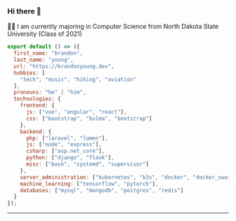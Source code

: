 ### Hi there 👋

👨‍🎓 I am currently majoring in Computer Science from North Dakota State University (Class of 2021) 

```js
export default () => ({
  first_name: "brandon",
  last_name: "young",
  url: "https://brandonyoung.dev",
  hobbies: [
    "tech", "music", "hiking", "aviation"
  ],
  pronouns: "he" | "him",
  technologies: {
    frontend: {
      js: ["vue", "angular", "react"],
      css: ["bootstrap", "bulma", "bootstrap"]
    },
    backend: {
      php: ["laravel", "lumen"],
      js: ["node", "express"],
      csharp: ["asp.net_core"],
      python: ["django", "flask"],
      misc: ["bash", "systemd", "supervisor"]
    },
    server_administration: ["kubernetes", "k3s", "docker", "docker_swarm"],
    machine_learning: ["tensorflow", "pytorch"],
    databases: ["mysql", "mongodb", "postgres", "redis"]
  }
});
```

---
